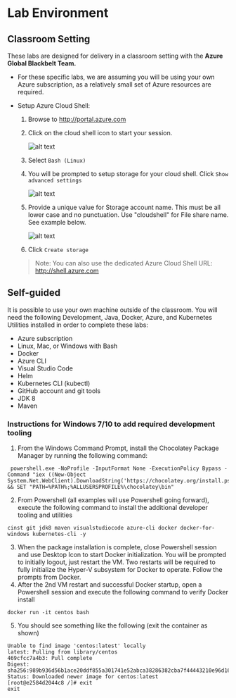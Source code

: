 # Lab Environment

## Classroom Setting

These labs are designed for delivery in a classroom setting with the **Azure Global Blackbelt Team.** 

* For these specific labs, we are assuming you will be using your own Azure subscription, as a relatively small set of Azure resources are required.

* Setup Azure Cloud Shell: 

    1. Browse to http://portal.azure.com
    2. Click on the cloud shell icon to start your session.

        ![alt text](img/cloud-shell-start.png "Spektra ready")

    3. Select `Bash (Linux)`
    4. You will be prompted to setup storage for your cloud shell. Click `Show advanced settings`

        ![alt text](img/cloud-show-advanced.png "Spektra ready")

    6. Provide a unique value for Storage account name. This must be all lower case and no punctuation. Use "cloudshell" for File share name. See example below.

        ![alt text](img/cloud-storage-config.png "Spektra ready")

    7. Click `Create storage`

    > Note: You can also use the dedicated Azure Cloud Shell URL: http://shell.azure.com 


## Self-guided

It is possible to use your own machine outside of the classroom. You will need the following Development, Java, Docker, Azure, and Kubernetes Utilities installed in order to complete these labs: 

* Azure subscription
* Linux, Mac, or Windows with Bash
* Docker
* Azure CLI
* Visual Studio Code
* Helm
* Kubernetes CLI (kubectl)
* GitHub account and git tools
* JDK 8
* Maven

### Instructions for Windows 7/10 to add required development tooling
1. From the Windows Command Prompt, install the Chocolatey Package Manager by running the following command:
```
 powershell.exe -NoProfile -InputFormat None -ExecutionPolicy Bypass -Command "iex ((New-Object System.Net.WebClient).DownloadString('https://chocolatey.org/install.ps1'))" && SET "PATH=%PATH%;%ALLUSERSPROFILE%\chocolatey\bin" 
 ```
 2. From Powershell (all examples will use Powershell going forward), execute the following command to install the additional developer tooling and utilities
 ```
 cinst git jdk8 maven visualstudiocode azure-cli docker docker-for-windows kubernetes-cli -y
 ```
 3. When the package installation is complete, close Powershell session and use Desktop Icon to start Docker initialization.  You will be prompted to initially logout, just restart the VM.  Two restarts will be required to fully initialize the Hyper-V subsystem for Docker to operate.  Follow the prompts from Docker.  
 4. After the 2nd VM restart and successful Docker startup, open a Powershell session and execute the following command to verify Docker install
 ```
 docker run -it centos bash
 ```
 5. You should see something like the following (exit the container as shown)
 ```
Unable to find image 'centos:latest' locally
latest: Pulling from library/centos
469cfcc7a4b3: Pull complete
Digest: sha256:989b936d56b1ace20ddf855a301741e52abca38286382cba7f44443210e96d16
Status: Downloaded newer image for centos:latest
[root@e2584d2044c8 /]# exit
exit
```